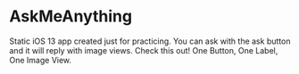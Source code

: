 # AskMeAnything
Static iOS 13 app created just for practicing. You can ask with the ask button and it will reply with image views. Check this out!
One Button, One Label, One Image View.
